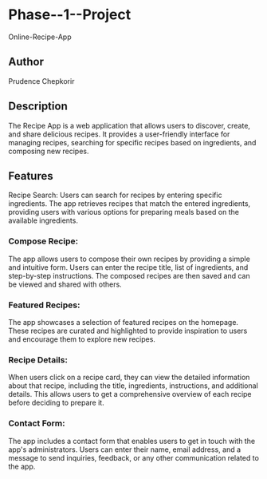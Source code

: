 # Phase--1--Project
Online-Recipe-App
## Author
Prudence Chepkorir

## Description
The Recipe App is a web application that allows users to discover, create, and share delicious recipes. It provides a user-friendly interface for managing recipes, searching for specific recipes based on ingredients, and composing new recipes.

## Features
Recipe Search: Users can search for recipes by entering specific ingredients. The app retrieves recipes that match the entered ingredients, providing users with various options for preparing meals based on the available ingredients.

### Compose Recipe:
 The app allows users to compose their own recipes by providing a simple and intuitive form. Users can enter the recipe title, list of ingredients, and step-by-step instructions. The composed recipes are then saved and can be viewed and shared with others.

### Featured Recipes:
 The app showcases a selection of featured recipes on the homepage. These recipes are curated and highlighted to provide inspiration to users and encourage them to explore new recipes.

### Recipe Details:
 When users click on a recipe card, they can view the detailed information about that recipe, including the title, ingredients, instructions, and additional details. This allows users to get a comprehensive overview of each recipe before deciding to prepare it.

### Contact Form: 
The app includes a contact form that enables users to get in touch with the app's administrators. Users can enter their name, email address, and a message to send inquiries, feedback, or any other communication related to the app.
